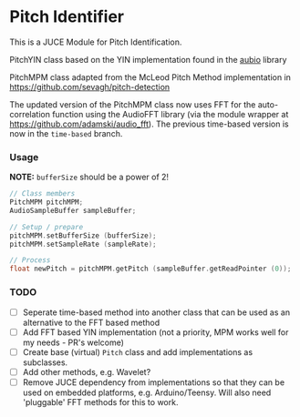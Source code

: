# Pitch Identifier

This is a JUCE Module for Pitch Identification.

PitchYIN class based on the YIN implementation found in the [aubio](https://aubio.org) library

PitchMPM class adapted from the McLeod Pitch Method implementation in https://github.com/sevagh/pitch-detection

The updated version of the PitchMPM class now uses FFT for the auto-correlation function using the AudioFFT library (via the module wrapper at https://github.com/adamski/audio_fft). The previous time-based version is now in the `time-based` branch. 

### Usage

**NOTE:** `bufferSize` should be a power of 2!

```cpp
// Class members
PitchMPM pitchMPM;     
AudioSampleBuffer sampleBuffer;

// Setup / prepare
pitchMPM.setBufferSize (bufferSize);
pitchMPM.setSampleRate (sampleRate);

// Process
float newPitch = pitchMPM.getPitch (sampleBuffer.getReadPointer (0));
```


### TODO
- [ ] Seperate time-based method into another class that can be used as an alternative to the FFT based method
- [ ] Add FFT based YIN implementation (not a priority, MPM works well for my needs - PR's welcome)
- [ ] Create base (virtual) `Pitch` class and add implementations as subclasses.  
- [ ] Add other methods, e.g. Wavelet? 
- [ ] Remove JUCE dependency from implementations so that they can be used on embedded platforms, e.g. Arduino/Teensy. Will also need 'pluggable' FFT methods for this to work. 
